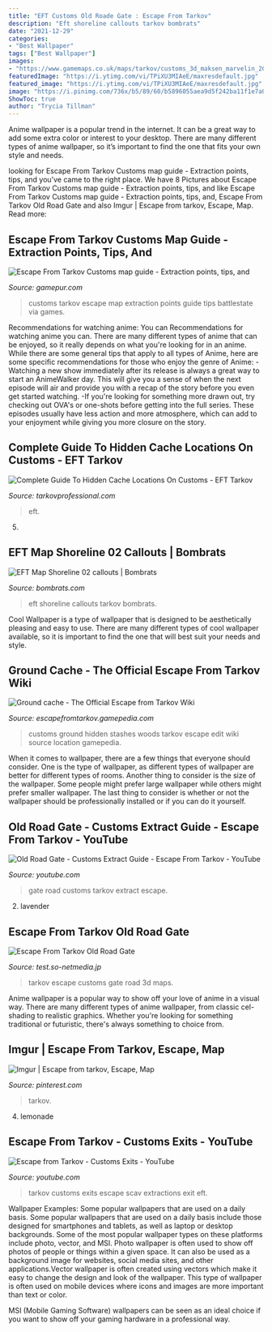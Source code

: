 ```yaml
---
title: "EFT Customs Old Roade Gate : Escape From Tarkov"
description: "Eft shoreline callouts tarkov bombrats"
date: "2021-12-29"
categories:
- "Best Wallpaper"
tags: ["Best Wallpaper"]
images:
- "https://www.gamemaps.co.uk/maps/tarkov/customs_3d_maksen_marvelin_2019/tiles/3/2/0.png"
featuredImage: "https://i.ytimg.com/vi/TPiXU3MIAeE/maxresdefault.jpg"
featured_image: "https://i.ytimg.com/vi/TPiXU3MIAeE/maxresdefault.jpg"
image: "https://i.pinimg.com/736x/b5/89/60/b5896055aea9d5f242ba11f1e7a0438c.jpg"
ShowToc: true
author: "Trycia Tillman"
---
```



Anime wallpaper is a popular trend in the internet. It can be a great way to add some extra color or interest to your desktop. There are many different types of anime wallpaper, so it’s important to find the one that fits your own style and needs.

	

		
looking for Escape From Tarkov Customs map guide - Extraction points, tips, and you've came to the right place. We have 8 Pictures about Escape From Tarkov Customs map guide - Extraction points, tips, and like Escape From Tarkov Customs map guide - Extraction points, tips, and, Escape From Tarkov Old Road Gate and also Imgur | Escape from tarkov, Escape, Map. Read more:
		
    
## Escape From Tarkov Customs Map Guide - Extraction Points, Tips, And

<img loading=lazy src="https://assets.gamepur.com/wp-content/uploads/2020/03/30104039/Customs_Nuxx_20190106_1.2-850x478.jpg" onerror="this.onerror=null;this.src='https://tse4.mm.bing.net/th?id=OIP.Unzku7i4Tg8Una_jcFyRQQHaEK&amp;pid=15.1';" alt="Escape From Tarkov Customs map guide - Extraction points, tips, and">

_Source: gamepur.com_

>customs tarkov escape map extraction points guide tips battlestate via games. 

	

Recommendations for watching anime: You can
Recommendations for watching anime you can. There are many different types of anime that can be enjoyed, so it really depends on what you're looking for in an anime. While there are some general tips that apply to all types of Anime, here are some specific recommendations for those who enjoy the genre of Anime: 
-Watching a new show immediately after its release is always a great way to start an AnimeWalker day. This will give you a sense of when the next episode will air and provide you with a recap of the story before you even get started watching. 
-If you're looking for something more drawn out, try checking out OVA's or one-shots before getting into the full series. These episodes usually have less action and more atmosphere, which can add to your enjoyment while giving you more closure on the story.

    
## Complete Guide To Hidden Cache Locations On Customs - EFT Tarkov

<img loading=lazy src="https://www.tarkovprofessional.com/wp-content/uploads/2021/01/customs_cache21_1.jpg" onerror="this.onerror=null;this.src='https://tse1.mm.bing.net/th?id=OIP.TO1Uo2VohqjF65Kkh4DtTAHaEL&amp;pid=15.1';" alt="Complete Guide To Hidden Cache Locations On Customs - EFT Tarkov">

_Source: tarkovprofessional.com_

>eft. 

	

5.

    
## EFT Map Shoreline 02 Callouts | Bombrats

<img loading=lazy src="https://www.bombrats.com/wp-content/uploads/2018/01/EFT-Map-Shoreline-02-callouts-1024x576.png" onerror="this.onerror=null;this.src='https://tse4.mm.bing.net/th?id=OIP.XX2E0N9FR2-g0DcwJEOPngHaEK&amp;pid=15.1';" alt="EFT Map Shoreline 02 callouts | Bombrats">

_Source: bombrats.com_

>eft shoreline callouts tarkov bombrats. 

	

Cool Wallpaper is a type of wallpaper that is designed to be aesthetically pleasing and easy to use. There are many different types of cool wallpaper available, so it is important to find the one that will best suit your needs and style.

    
## Ground Cache - The Official Escape From Tarkov Wiki

<img loading=lazy src="https://gamepedia.cursecdn.com/escapefromtarkov_gamepedia/thumb/7/7e/Customs_Hidden_Stashes.jpg/800px-Customs_Hidden_Stashes.jpg?version=ea28248db427e28c147af2286bd7d05d" onerror="this.onerror=null;this.src='https://tse1.mm.bing.net/th?id=OIP.vkVI2qyV-Em2hZVPa-cUXwHaFm&amp;pid=15.1';" alt="Ground cache - The Official Escape from Tarkov Wiki">

_Source: escapefromtarkov.gamepedia.com_

>customs ground hidden stashes woods tarkov escape edit wiki source location gamepedia. 

	

When it comes to wallpaper, there are a few things that everyone should consider. One is the type of wallpaper, as different types of wallpaper are better for different types of rooms. Another thing to consider is the size of the wallpaper. Some people might prefer large wallpaper while others might prefer smaller wallpaper. The last thing to consider is whether or not the wallpaper should be professionally installed or if you can do it yourself.

    
## Old Road Gate - Customs Extract Guide - Escape From Tarkov - YouTube

<img loading=lazy src="https://i.ytimg.com/vi/TPiXU3MIAeE/maxresdefault.jpg" onerror="this.onerror=null;this.src='https://tse3.mm.bing.net/th?id=OIP.Z2-wBsryl8MpRn92QZzvfgHaEK&amp;pid=15.1';" alt="Old Road Gate - Customs Extract Guide - Escape From Tarkov - YouTube">

_Source: youtube.com_

>gate road customs tarkov extract escape. 

	

2. lavender 

    
## Escape From Tarkov Old Road Gate

<img loading=lazy src="https://www.gamemaps.co.uk/maps/tarkov/customs_3d_maksen_marvelin_2019/tiles/3/2/0.png" onerror="this.onerror=null;this.src='https://tse2.mm.bing.net/th?id=OIP.XDR3K8wUW0MnHxWicUSPSwAAAA&amp;pid=15.1';" alt="Escape From Tarkov Old Road Gate">

_Source: test.so-netmedia.jp_

>tarkov escape customs gate road 3d maps. 

	

Anime wallpaper is a popular way to show off your love of anime in a visual way. There are many different types of anime wallpaper, from classic cel-shading to realistic graphics. Whether you're looking for something traditional or futuristic, there's always something to choice from.

    
## Imgur | Escape From Tarkov, Escape, Map

<img loading=lazy src="https://i.pinimg.com/736x/b5/89/60/b5896055aea9d5f242ba11f1e7a0438c.jpg" onerror="this.onerror=null;this.src='https://tse3.mm.bing.net/th?id=OIP.7ofdXpE31RBBNulgUO8_cgHaDl&amp;pid=15.1';" alt="Imgur | Escape from tarkov, Escape, Map">

_Source: pinterest.com_

>tarkov. 

	

4. lemonade 

    
## Escape From Tarkov - Customs Exits - YouTube

<img loading=lazy src="https://i.ytimg.com/vi/spT8jM4BHZs/hqdefault.jpg" onerror="this.onerror=null;this.src='https://tse4.mm.bing.net/th?id=OIP.gq_52BItJP0WC-iqhyp-7QHaFj&amp;pid=15.1';" alt="Escape from Tarkov - Customs Exits - YouTube">

_Source: youtube.com_

>tarkov customs exits escape scav extractions exit eft. 

	

Wallpaper Examples: Some popular wallpapers that are used on a daily basis.
Some popular wallpapers that are used on a daily basis include those designed for smartphones and tablets, as well as laptop or desktop backgrounds. Some of the most popular wallpaper types on these platforms include photo, vector, and MSI. 
Photo wallpaper is often used to show off photos of people or things within a given space. It can also be used as a background image for websites, social media sites, and other applications.Vector wallpaper is often created using vectors which make it easy to change the design and look of the wallpaper. This type of wallpaper is often used on mobile devices where icons and images are more important than text or color. 

MSI (Mobile Gaming Software) wallpapers can be seen as an ideal choice if you want to show off your gaming hardware in a professional way.

